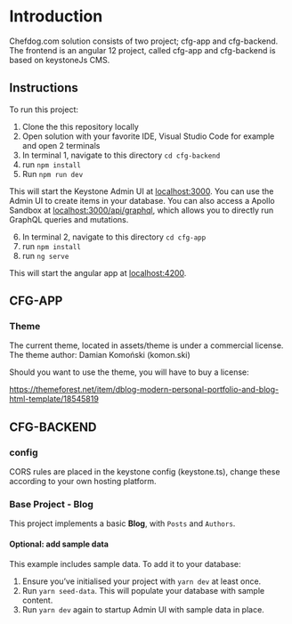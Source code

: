 
# Introduction

Chefdog.com solution consists of two project; cfg-app and cfg-backend.
The frontend is an angular 12 project, called cfg-app and cfg-backend is based on keystoneJs CMS.

## Instructions

To run this project:

1. Clone the this repository locally
2. Open solution with your favorite IDE, Visual Studio Code for example and open 2 terminals
3. In terminal 1, navigate to this directory `cd cfg-backend`
4. run `npm install`
5. Run `npm run dev`

This will start the Keystone Admin UI at [localhost:3000](http://localhost:3000).
You can use the Admin UI to create items in your database.
You can also access a Apollo Sandbox at [localhost:3000/api/graphql](http://localhost:3000/api/graphql), which allows you to directly run GraphQL queries and mutations.

6. In terminal 2, navigate to this directory `cd cfg-app`
7. run `npm install`
8. run `ng serve`

This will start the angular app at [localhost:4200](http://localhost:4200).


## CFG-APP

### Theme

The current theme, located in assets/theme is under a commercial license. 
The theme author: Damian Komoński (komon.ski)

Should you want to use the theme, you will have to buy a license:

https://themeforest.net/item/dblog-modern-personal-portfolio-and-blog-html-template/18545819


## CFG-BACKEND

### config

CORS rules are placed in the keystone config (keystone.ts), change these according to your own hosting platform.


### Base Project - Blog

This project implements a basic **Blog**, with `Posts` and `Authors`.


#### Optional: add sample data

This example includes sample data. To add it to your database:

1. Ensure you’ve initialised your project with `yarn dev` at least once.
2. Run `yarn seed-data`. This will populate your database with sample content.
3. Run `yarn dev` again to startup Admin UI with sample data in place.
